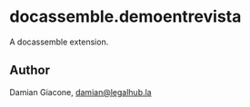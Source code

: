 # docassemble.demoentrevista

A docassemble extension.

## Author

Damian Giacone, damian@legalhub.la

